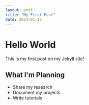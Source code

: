 ```yaml
---
layout: post
title: "My First Post"
date: 2024-01-15
---
```


# Hello World

This is my first post on my Jekyll site!

## What I'm Planning

- Share my research
- Document my projects  
- Write tutorials